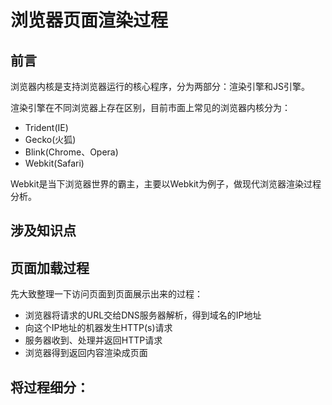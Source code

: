 # 浏览器页面渲染过程
## 前言

 浏览器内核是支持浏览器运行的核心程序，分为两部分：渲染引擎和JS引擎。

 渲染引擎在不同浏览器上存在区别，目前市面上常见的浏览器内核分为：
- Trident(IE)
- Gecko(火狐)
- Blink(Chrome、Opera)
- Webkit(Safari)
    
Webkit是当下浏览器世界的霸主，主要以Webkit为例子，做现代浏览器渲染过程分析。

## 涉及知识点

## 页面加载过程

先大致整理一下访问页面到页面展示出来的过程：
- 浏览器将请求的URL交给DNS服务器解析，得到域名的IP地址
- 向这个IP地址的机器发生HTTP(s)请求
- 服务器收到、处理并返回HTTP请求
- 浏览器得到返回内容渲染成页面

将过程细分：
- 
